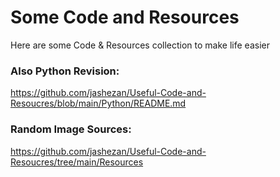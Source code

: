 # Some Code and Resources

Here are some Code & Resources collection to make life easier

### Also Python Revision:

https://github.com/jashezan/Useful-Code-and-Resoucres/blob/main/Python/README.md


### Random Image Sources:

https://github.com/jashezan/Useful-Code-and-Resoucres/tree/main/Resources
